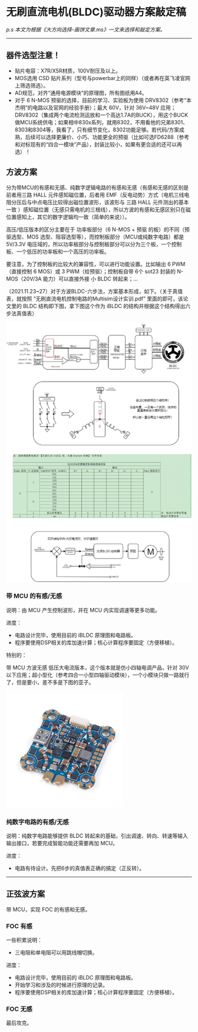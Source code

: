 # 无刷直流电机(BLDC)驱动器方案敲定稿

*p.s 本文为根据《大方向选择-画饼文章.ms》一文来选择和敲定方案。*

------

## 器件选型注意！

-   贴片电容：X7R/X5R材质，100V耐压及以上。
-   MOS选用 CSD 贴片系列（型号与powerbar上的同样）（或者再在英飞凌官网上筛选筛选）。
-   AD规范，对齐“通用电源模块”的原理图，所有图纸用A4。
-   对于 6 N-MOS 预驱的选择，目前的学习、实验板为使用 DRV8302（参考“本杰明”的电路以及官网的经验手册）；最大 60V，针对 36V~48V 应用；DRV8302（集成两个电流检测运放和一个高达1.7A的BUCK），用这个BUCK做MCU系统供电；如果相中830x系列，就用8302，不用看他的兄弟8301、8303和8304等，我看了，只有细节变化，8302功能足够。若代码/方案成熟，后续可以选择更廉价、小巧、功能更全的预驱（比如可选FD6288（参考和对标现有的“四合一模块”产品），封装比较小，如果有更合适的还可以再选）！

## 方波方案

分为带MCU的有感和无感、纯数字逻辑电路的有感和无感（有感和无感的区别是前者用三路 HALL 元件感知磁位置，后者用 EMF（反电动势）方式（电机三线电阻分压后与中点电压比较得出磁位置波形，该波形与 三路 HALL 元件测出的基本一致 ）感知磁位置（无感只需电机的三根线），所以方波的有感和无感区别只在磁位置感知上，其它的数字逻辑均一致（简单的来说））。

高压/低压版本的区分主要在于 功率板部分（6 N-MOS + 预驱 的板）的不同（预驱选型、MOS 选型、阻容选型等），而控制板部分（MCU或纯数字电路）都是 5V/3.3V 电压域的，所以功率板部分与控制板部分可以分为三个板，一个控制板、一个低压的功率板和一个高压的功率板。

要注意，为了控制板的比较大的兼容性，可以进行功能设置。比如输出 6 PWM（直接控制 6 MOS）或 3 PWM（给预驱）；控制板自带 6个 sot23 封装的 N-MOS（20V/3A 能力）可以直接外接 小 BLDC 转起来；...

（2021.11.23~27）对于方波BLDC-六步法，方案基本形成，如下。（关于真值表，就按照 “无刷直流电机控制电路的Multisim设计实训.pdf” 里面的即可，该论文里的 BLDC 结构即下图，拿下图这个作为 iBLDC 的结构并根据这个结构得出六步法真值表）

![方波BLDC纯硬件控制器方框图](assets/方波BLDC纯硬件控制器方框图.png)

### 带 MCU 的有感/无感

说明：由 MCU 产生控制波形，并在 MCU 内实现调速等更多功能。



进度：

- 电路设计完毕，使用目前的 iBLDC 原理图和电路板。
- 程序要使用DSP相关的库加速计算；核心计算程序要固定（方便移植）。

特别的：

带 MCU 方波无感 低压大电流版本，这个版本就是仿小四轴电调产品，针对 30V 以下应用；超小型化（参考四合一小型四轴驱动模块），一个小模块只做一路就行了，但是要小，差不多是下图的亚子。

<img src="assets/-111864381.jpg" alt="-111864381" style="zoom:33%;" />

### 纯数字电路的有感/无感

说明：纯数字电路能够提供 BLDC 转起来的基础，引出调速、转向、转速等输入输出接口，若要完成智能功能还需要再加 MCU。



进度：

- 电路有待设计。先把6步的真值表正确的搞定（正反转）。

------

## 正弦波方案

带 MCU，实现 FOC 的有感和无感。

### FOC 有感



一些积累说明：

- 三电阻和单电阻可以用跳线帽切换。



进度：

- 电路设计完毕，使用目前的 iBLDC 原理图和电路板。
- 开始学习和涉及的时候进行原理的记录。
- 程序要使用DSP相关的库加速计算；核心计算程序要固定（方便移植）。

### FOC 无感

最后攻克。

